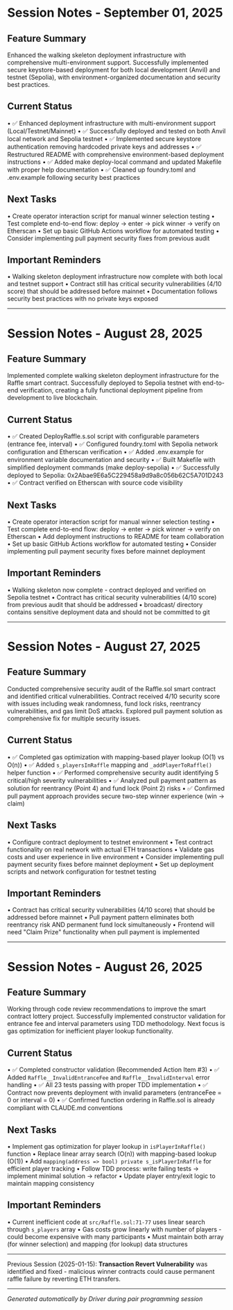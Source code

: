 # Session Notes - September 01, 2025

## Feature Summary
Enhanced the walking skeleton deployment infrastructure with comprehensive multi-environment support. Successfully implemented secure keystore-based deployment for both local development (Anvil) and testnet (Sepolia), with environment-organized documentation and security best practices.

## Current Status
• ✅ Enhanced deployment infrastructure with multi-environment support (Local/Testnet/Mainnet)
• ✅ Successfully deployed and tested on both Anvil local network and Sepolia testnet
• ✅ Implemented secure keystore authentication removing hardcoded private keys and addresses
• ✅ Restructured README with comprehensive environment-based deployment instructions
• ✅ Added make deploy-local command and updated Makefile with proper help documentation
• ✅ Cleaned up foundry.toml and .env.example following security best practices

## Next Tasks
• Create operator interaction script for manual winner selection testing
• Test complete end-to-end flow: deploy → enter → pick winner → verify on Etherscan
• Set up basic GitHub Actions workflow for automated testing
• Consider implementing pull payment security fixes from previous audit

## Important Reminders
• Walking skeleton deployment infrastructure now complete with both local and testnet support
• Contract still has critical security vulnerabilities (4/10 score) that should be addressed before mainnet
• Documentation follows security best practices with no private keys exposed

---

# Session Notes - August 28, 2025

## Feature Summary
Implemented complete walking skeleton deployment infrastructure for the Raffle smart contract. Successfully deployed to Sepolia testnet with end-to-end verification, creating a fully functional deployment pipeline from development to live blockchain.

## Current Status
• ✅ Created DeployRaffle.s.sol script with configurable parameters (entrance fee, interval)
• ✅ Configured foundry.toml with Sepolia network configuration and Etherscan verification
• ✅ Added .env.example for environment variable documentation and security
• ✅ Built Makefile with simplified deployment commands (make deploy-sepolia)
• ✅ Successfully deployed to Sepolia: 0x2Abae9E6a5C229458a9d9a8c056b62C5A701D243
• ✅ Contract verified on Etherscan with source code visibility

## Next Tasks
• Create operator interaction script for manual winner selection testing
• Test complete end-to-end flow: deploy → enter → pick winner → verify on Etherscan
• Add deployment instructions to README for team collaboration
• Set up basic GitHub Actions workflow for automated testing
• Consider implementing pull payment security fixes before mainnet deployment

## Important Reminders
• Walking skeleton now complete - contract deployed and verified on Sepolia testnet
• Contract has critical security vulnerabilities (4/10 score) from previous audit that should be addressed
• broadcast/ directory contains sensitive deployment data and should not be committed to git

---

# Session Notes - August 27, 2025

## Feature Summary
Conducted comprehensive security audit of the Raffle.sol smart contract and identified critical vulnerabilities. Contract received 4/10 security score with issues including weak randomness, fund lock risks, reentrancy vulnerabilities, and gas limit DoS attacks. Explored pull payment solution as comprehensive fix for multiple security issues.

## Current Status
• ✅ Completed gas optimization with mapping-based player lookup (O(1) vs O(n))
• ✅ Added `s_playersInRaffle` mapping and `_addPlayerToRaffle()` helper function
• ✅ Performed comprehensive security audit identifying 5 critical/high severity vulnerabilities
• ✅ Analyzed pull payment pattern as solution for reentrancy (Point 4) and fund lock (Point 2) risks
• ✅ Confirmed pull payment approach provides secure two-step winner experience (win → claim)

## Next Tasks
• Configure contract deployment to testnet environment
• Test contract functionality on real network with actual ETH transactions
• Validate gas costs and user experience in live environment
• Consider implementing pull payment security fixes before mainnet deployment
• Set up deployment scripts and network configuration for testnet testing

## Important Reminders
• Contract has critical security vulnerabilities (4/10 score) that should be addressed before mainnet
• Pull payment pattern eliminates both reentrancy risk AND permanent fund lock simultaneously
• Frontend will need "Claim Prize" functionality when pull payment is implemented

---

# Session Notes - August 26, 2025

## Feature Summary
Working through code review recommendations to improve the smart contract lottery project. Successfully implemented constructor validation for entrance fee and interval parameters using TDD methodology. Next focus is gas optimization for inefficient player lookup functionality.

## Current Status
• ✅ Completed constructor validation (Recommended Action Item #3)
• ✅ Added `Raffle__InvalidEntranceFee` and `Raffle__InvalidInterval` error handling
• ✅ All 23 tests passing with proper TDD implementation
• ✅ Contract now prevents deployment with invalid parameters (entranceFee = 0 or interval = 0)
• ✅ Confirmed function ordering in Raffle.sol is already compliant with CLAUDE.md conventions

## Next Tasks
• Implement gas optimization for player lookup in `isPlayerInRaffle()` function
• Replace linear array search (O(n)) with mapping-based lookup (O(1))
• Add `mapping(address => bool) private s_isPlayerInRaffle` for efficient player tracking
• Follow TDD process: write failing tests → implement minimal solution → refactor
• Update player entry/exit logic to maintain mapping consistency

## Important Reminders
• Current inefficient code at `src/Raffle.sol:71-77` uses linear search through `s_players` array
• Gas costs grow linearly with number of players - could become expensive with many participants
• Must maintain both array (for winner selection) and mapping (for lookup) data structures

---
Previous Session (2025-01-15):
**Transaction Revert Vulnerability** was identified and fixed - malicious winner contracts could cause permanent raffle failure by reverting ETH transfers.

---
*Generated automatically by Driver during pair programming session*